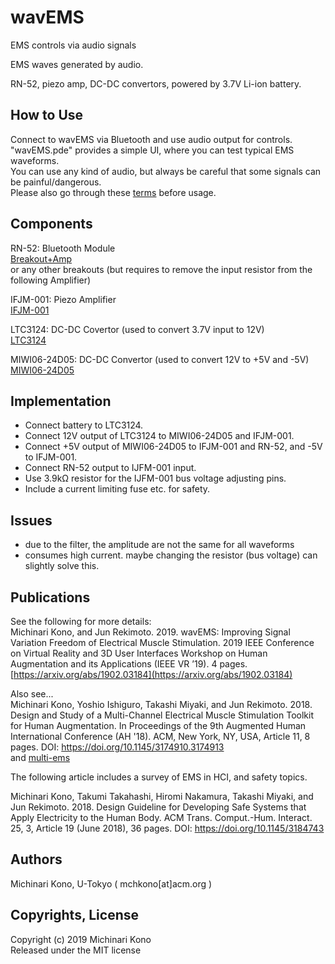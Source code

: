 # wavEMS
EMS controls via audio signals  
  
EMS waves generated by audio.  
  
RN-52, piezo amp, DC-DC convertors, powered by 3.7V Li-ion battery.  

## How to Use  
Connect to wavEMS via Bluetooth and use audio output for controls.  
"wavEMS.pde" provides a simple UI, where you can test typical EMS waveforms.  
You can use any kind of audio, but always be careful that some signals can be painful/dangerous.  
Please also go through these [terms](https://github.com/rkmtlab/multi-ems/blob/multi-ems-3.1.1/TERMSOFUSE.md) before usage.  
    
  
## Components  
RN-52: Bluetooth Module  
[Breakout+Amp](https://shop.emergeplus.jp/hachiware-btamp-kit/)  
or any other breakouts (but requires to remove the input resistor from the following Amplifier)  
  
IFJM-001: Piezo Amplifier  
[IFJM-001](https://www.marutsu.co.jp/pc/i/1099677/)  
  
LTC3124: DC-DC Covertor (used to convert 3.7V input to 12V)  
[LTC3124](https://strawberry-linux.com/catalog/items?code=13124)  
  
MIWI06-24D05: DC-DC Convertor (used to convert 12V to +5V and -5V)  
[MIWI06-24D05](http://akizukidenshi.com/catalog/g/gM-06536/) 
  
  
## Implementation  
- Connect battery to LTC3124.
- Connect 12V output of LTC3124 to MIWI06-24D05 and IFJM-001.
- Connect +5V output of MIWI06-24D05 to IFJM-001 and RN-52, and -5V to IFJM-001.
- Connect RN-52 output to IJFM-001 input.
- Use 3.9kΩ resistor for the IJFM-001 bus voltage adjusting pins.
- Include a current limiting fuse etc. for safety.  
  
## Issues  
- due to the filter, the amplitude are not the same for all waveforms  
- consumes high current. maybe changing the resistor (bus voltage) can slightly solve this.  
  
## Publications  
See the following for more details:  
Michinari Kono, and Jun Rekimoto. 2019. wavEMS: Improving Signal Variation Freedom of Electrical Muscle Stimulation. 2019 IEEE Conference on Virtual Reality and 3D User Interfaces Workshop on Human Augmentation and its Applications (IEEE VR ’19). 4 pages. [https://arxiv.org/abs/1902.03184](https://arxiv.org/abs/1902.03184)  
  
Also see...  
Michinari Kono, Yoshio Ishiguro, Takashi Miyaki, and Jun Rekimoto. 2018. Design and Study of a Multi-Channel Electrical Muscle Stimulation Toolkit for Human Augmentation. In Proceedings of the 9th Augmented Human International Conference (AH '18). ACM, New York, NY, USA, Article 11, 8 pages. DOI: https://doi.org/10.1145/3174910.3174913  
and [multi-ems](https://github.com/rkmtlab/multi-ems)

The following article includes a survey of EMS in HCI, and safety topics.

Michinari Kono, Takumi Takahashi, Hiromi Nakamura, Takashi Miyaki, and Jun Rekimoto. 2018. Design Guideline for Developing Safe Systems that Apply Electricity to the Human Body. ACM Trans. Comput.-Hum. Interact. 25, 3, Article 19 (June 2018), 36 pages. DOI: https://doi.org/10.1145/3184743  
  
## Authors

Michinari Kono, U-Tokyo ( mchkono[at]acm.org )

## Copyrights, License      
  
Copyright (c) 2019 Michinari Kono  
Released under the MIT license 

